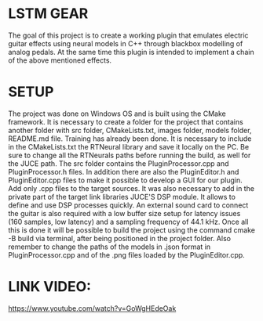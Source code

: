 # LSTM GEAR
The goal of this project is to create a working plugin that emulates electric guitar effects using neural models in C++ through blackbox modelling of analog pedals. At the same time this plugin is intended to implement a chain of the above mentioned effects.

# SETUP
The project was done on Windows OS and is built using the CMake framework. 
It is necessary to create a folder for the project that contains another folder with src folder, CMakeLists.txt, images folder, models folder, README.md file.
Training has already been done.
It is necessary to include in the CMakeLists.txt the RTNeural library and save it locally on the PC. 
Be sure to change all the RTNeurals paths before running the build, as well for the JUCE path. 
The src folder contains the PluginProcessor.cpp and PluginProcessor.h files. In addition there are also the PluginEditor.h and PluginEditor.cpp files to make it possible to develop a GUI for our plugin. Add only .cpp files to the target sources.
It was also necessary to add in the private part of the target link libraries JUCE'S DSP module. It allows to define and use DSP processes quickly.
An external sound card to connect the guitar is also required with a low buffer size setup for latency issues (160 samples, low latency) and a sampling frequency of 44.1 kHz.
Once all this is done it will be possible to build the project using the command cmake -B build via terminal, after being positioned in the project folder.
Also remember to change the paths of the models in .json format in PluginProcessor.cpp and of the .png files loaded by the PluginEditor.cpp.

# LINK VIDEO:
https://www.youtube.com/watch?v=GoWgHEdeOak
